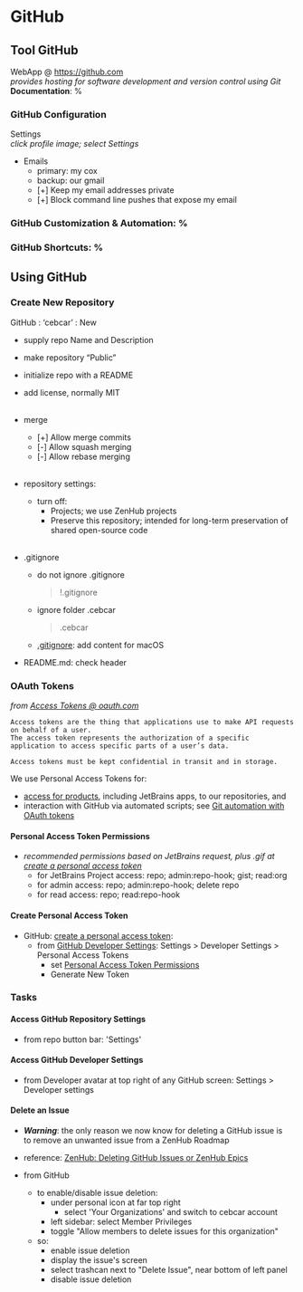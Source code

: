 # GitHub
## Tool GitHub
WebApp @ https://github.com<br/>
*provides hosting for software development and version control using Git*<br/>
**Documentation**: %
### GitHub **Configuration**
Settings<br>
*click profile image; select Settings*
- Emails
  - primary: my cox
  - backup: our gmail
  - [+] Keep my email addresses private
  - [+] Block command line pushes that expose my email
### GitHub **Customization &amp; Automation**: %
### GitHub **Shortcuts**: %

## Using GitHub

### Create New Repository
GitHub : ‘cebcar’ : New
- supply repo Name and Description
- make repository “Public”
- initialize repo with a README
- add license, normally MIT <br><br>

- merge
  - [+] Allow merge commits
  - [-] Allow squash merging
  - [-] Allow rebase merging <br><br>

- repository settings:
  - turn off:
    - Projects; we use ZenHub projects
    - Preserve this repository; intended for long-term preservation of shared open-source code <br><br>

- .gitignore
  - do not ignore .gitignore
    >!.gitignore
  - ignore folder .cebcar
    > .cebcar
  - [.gitignore](https://cebcar.w3spaces.com/TechDocs/tools/Git.md#gitignore): add content for macOS

- README.md: check header

### OAuth Tokens
*from [Access Tokens @ oauth.com](https://www.oauth.com/oauth2-servers/access-tokens/)*
``` text
Access tokens are the thing that applications use to make API requests on behalf of a user.
The access token represents the authorization of a specific application to access specific parts of a user’s data.

Access tokens must be kept confidential in transit and in storage.
```

We use Personal Access Tokens for:
  - [access for products](https://docs.github.com/en/developers/apps/about-apps#about-oauth-apps), including JetBrains apps, to our repositories, and
  - interaction with GitHub via automated scripts; see [Git automation with OAuth tokens](https://docs.github.com/en/github/extending-github/git-automation-with-oauth-tokens)

#### Personal Access Token Permissions
  - *recommended permissions based on JetBrains request, plus .gif at [create a personal access token](https://docs.github.com/en/github/authenticating-to-github/creating-a-personal-access-token)*
    - for JetBrains Project access: repo; admin:repo-hook; gist; read:org
    - for admin access: repo; admin:repo-hook; delete repo
    - for read access: repo; read:repo-hook

#### Create Personal Access Token
- GitHub: [create a personal access token](https://docs.github.com/en/github/authenticating-to-github/creating-a-personal-access-token):
  - from [GitHub Developer Settings](#access-github-developer-settings): Settings > Developer Settings > Personal Access Tokens
    - set [Personal Access Token Permissions](#personal-access-token-permissions)
    - Generate New Token

### Tasks
#### Access GitHub Repository Settings
- from repo button bar: 'Settings'

#### Access GitHub Developer Settings
- from Developer avatar at top right of any GitHub screen: Settings > Developer settings

#### Delete an Issue
- ***Warning***: the only reason we now know for deleting a GitHub issue is<br/>
  to remove an unwanted issue from a ZenHub Roadmap

- reference: [ZenHub: Deleting GitHub Issues or ZenHub Epics](https://help.zenhub.com/support/solutions/articles/43000480335-deleting-github-issues-or-zenhub-epics)

- from GitHub
  - to enable/disable issue deletion:
    - under personal icon at far top right
      - select 'Your Organizations' and switch to cebcar account
    - left sidebar: select Member Privileges
    - toggle "Allow members to delete issues for this organization"
  - so:
    - enable issue deletion
    - display the issue's screen
    - select trashcan next to "Delete Issue", near bottom of left panel
    - disable issue deletion
